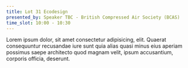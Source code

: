 ```yaml
---
title: Lot 31 Ecodesign
presented_by: Speaker TBC - British Compressed Air Society (BCAS)
time_slot: 10:00 - 10:30
---
```

Lorem ipsum dolor, sit amet consectetur adipisicing, elit. Quaerat consequuntur recusandae iure sunt quia alias quasi minus eius aperiam possimus saepe architecto quod magnam velit, ipsum accusantium, corporis officia, deserunt.
